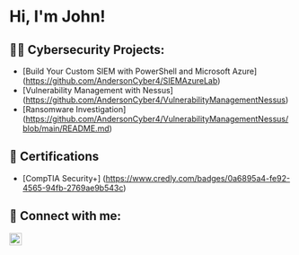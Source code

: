 <h1>Hi, I'm John!

<h2>👨‍💻 Cybersecurity Projects:</h2>

- [Build Your Custom SIEM with PowerShell and Microsoft Azure] (https://github.com/AndersonCyber4/SIEMAzureLab)
- [Vulnerability Management with Nessus] (https://github.com/AndersonCyber4/VulnerabilityManagementNessus)
- [Ransomware Investigation] (https://github.com/AndersonCyber4/VulnerabilityManagementNessus/blob/main/README.md)
<h2>📜 Certifications </h2>

- [CompTIA Security+] (https://www.credly.com/badges/0a6895a4-fe92-4565-94fb-2769ae9b543c)


<h2> 🤳 Connect with me:</h2>

[<img align="left" alt="JoshMadakor | LinkedIn" width="22px" src="https://cdn.jsdelivr.net/npm/simple-icons@v3/icons/linkedin.svg" />][linkedin]

[linkedin]: https://www.linkedin.com/in/john-anderson-a1142423b/

<!--
**joshmadakor1/joshmadakor1** is a ✨ _special_ ✨ repository because its `README.md` (this file) appears on your GitHub profile.

Here are some ideas to get you started:

- 🔭 I’m currently working on ...
- 🌱 I’m currently learning ...
- 👯 I’m looking to collaborate on ...
- 🤔 I’m looking for help with ...
- 💬 Ask me about ...
- 📫 How to reach me: ...
- 😄 Pronouns: ...
- ⚡ Fun fact: ...
-->
